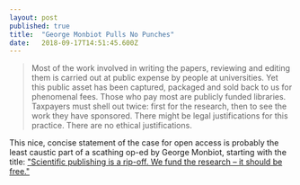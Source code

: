```yaml
---
layout: post 
published: true
title:  "George Monbiot Pulls No Punches" 
date:   2018-09-17T14:51:45.600Z 
---
```


> Most of the work involved in writing the papers, reviewing and editing them is carried out at public expense by people at universities. Yet this public asset has been captured, packaged and sold back to us for phenomenal fees. Those who pay most are publicly funded libraries. Taxpayers must shell out twice: first for the research, then to see the work they have sponsored. There might be legal justifications for this practice. There are no ethical justifications.

This nice, concise statement of the case for open access is probably the least caustic part of a scathing op-ed by George Monbiot, starting with the title: ["Scientific publishing is a rip-off. We fund the research – it should be free."](https://www.theguardian.com/commentisfree/2018/sep/13/scientific-publishing-rip-off-taxpayers-fund-research)
